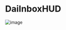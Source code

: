 DaiInboxHUD
===========

![image](https://s3-ap-northeast-1.amazonaws.com/daidoujiminecraft/Daidouji/%E5%B7%A5%E4%BA%8B%E4%B8%AD.jpeg)
